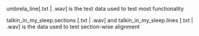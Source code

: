 umbrela_line[.txt | .wav] is the test data used to test most functionality

talkin_in_my_sleep.sections [.txt | .wav] and talkin_in_my_sleep.lines [.txt | .wav] is the data used to test section-wise alignment 